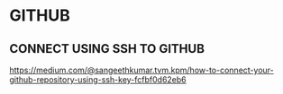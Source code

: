 # GITHUB

## CONNECT USING SSH TO GITHUB
https://medium.com/@sangeethkumar.tvm.kpm/how-to-connect-your-github-repository-using-ssh-key-fcfbf0d62eb6